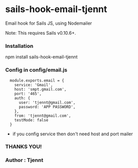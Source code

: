 # sails-hook-email-tjennt

Email hook for Sails JS, using Nodemailer

Note: This requires Sails v0.10.6+.

### Installation
npm install sails-hook-email-tjennt

### Config in config/email.js
```
  module.exports.email = {
    service: 'Gmail',
    host: 'smpt.gmail.com',
    port: '465',
    auth: {
      user: 'tjennt@gmail.com',
      password: 'APP PASSWORD',
    },
    from: 'tjennt@gmail.com',
    testMode: false
  }
```
+ if you config service then don't need host and port mailer


### THANKS YOU!
### Author : Tjennt